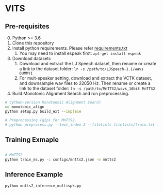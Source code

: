 # VITS

## Pre-requisites
0. Python >= 3.6
0. Clone this repository
0. Install python requirements. Please refer [requirements.txt](requirements.txt)
    1. You may need to install espeak first: `apt-get install espeak`
0. Download datasets
    1. Download and extract the LJ Speech dataset, then rename or create a link to the dataset folder: `ln -s /path/to/LJSpeech-1.1/wavs DUMMY1`
    1. For mult-speaker setting, download and extract the VCTK dataset, and downsample wav files to 22050 Hz. Then rename or create a link to the dataset folder: `ln -s /path/to/MnTTS2/wavs_16bit MnTTS2`
0. Build Monotonic Alignment Search and run preprocessing. 
```sh
# Cython-version Monotonoic Alignment Search
cd monotonic_align
python setup.py build_ext --inplace

# Preprocessing (g2p) for MnTTS2.
# python preprocess.py --text_index 2 --filelists filelists/train.txt filelists/valid.txt filelists/test.txt
```


## Training Exmaple
```sh

# MnTTS2
python train_ms.py -c configs/mntts2.json -m mntts2
```


## Inference Example
```
python mntts2_inference_multispk.py
```

